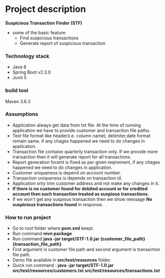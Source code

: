 # Project description
**Suspicious Transaction Finder (STF)**
* some of the basic feature:
	* Find suspicious transactions
	* Generate report of suspicious transaction

### Technology stack
* Java 8
* Spring Boot v2.3.0
* Junit 5

### build tool
Maven 3.6.3

### Assumptions
* Application always get data from txt file. At the time of running application we have to provide customer and transaction file paths.
* Text file format like header(i.e. column name), delimiter,date format remain same. if any chages happened we need to do changes in application.
* Transaction file contaion quarterly transaction only. If we provide more transaction then it will generate report for all transactions.
* Report generation foramt is fixed as per given reqirement, if any chages happened we need to do changes in application.
* Customer uniqueness is depend on account number.
* Transaction uniqueness is depends on transaction id.
* Application only trim customer address and not make any changes in it.
* **If there is no customer found for debited account or for credited account then such transaction treated as suspious transactions.**
* If we won't get any suspious transaction then we show message **No suspicious transactions found** in response.

### How to run project
* Go to root folder where **pom.xml** keept.
* Run command **mvn package**
* Run command **java -jar target/STF-1.0.jar {customer_file_path} {transaction_file_path}**
* First  argument is customer file path and second argument is transaction file path.
* Demo file available in **src/test/resources** folder.
* Quick run command : **java -jar target/STF-1.0.jar src/test/resources/customers.txt src/test/resources/transactions.txt** 